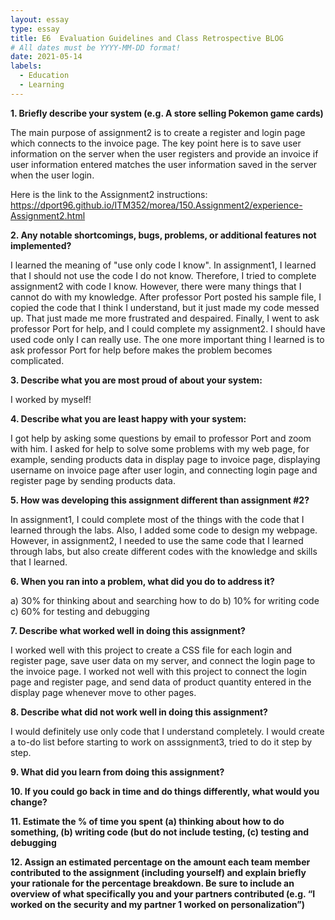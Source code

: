 ```yaml
---
layout: essay
type: essay
title: E6  Evaluation Guidelines and Class Retrospective BLOG
# All dates must be YYYY-MM-DD format!
date: 2021-05-14
labels:
  - Education
  - Learning
--- 
```


<strong>1. Briefly describe your system (e.g. A store selling Pokemon game cards)</strong>

The main purpose of assignment2 is to create a register and login page which connects to the invoice page. The key point here is to save user information on the server when the user registers and provide an invoice if user information entered matches the user information saved in the server when the user login. 

Here is the link to the Assignment2 instructions: https://dport96.github.io/ITM352/morea/150.Assignment2/experience-Assignment2.html


<strong>2. Any notable shortcomings, bugs, problems, or additional features not implemented?</strong>

I learned the meaning of "use only code I know". In assignment1, I learned that I should not use the code I do not know. Therefore, I tried to complete assignment2 with code I know. However, there were many things that I cannot do with my knowledge. After professor Port posted his sample file, I copied the code that I think I understand, but it just made my code messed up. That just made me more frustrated and despaired. Finally, I went to ask professor Port for help, and I could complete my assignment2. I should have used code only I can really use. The one more important thing I learned is to ask professor Port for help before makes the problem becomes complicated.


<strong>3. Describe what you are most proud of about your system:</strong>

I worked by myself!


<strong>4. Describe what you are least happy with your system:</strong>

I got help by asking some questions by email to professor Port and zoom with him. I asked for help to solve some problems with my web page, for example, sending products data in display page to invoice page, displaying username on invoice page after user login, and connecting login page and register page by sending products data.


<strong>5. How was developing this assignment different than assignment #2?</strong>

In assignment1, I could complete most of the things with the code that I learned through the labs. Also, I added some code to design my webpage. However, in assignment2, I needed to use the same code that I learned through labs, but also create different codes with the knowledge and skills that I learned.

<strong>6. When you ran into a problem, what did you do to address it?</strong>

a)	30% for thinking about and searching how to do
b)	10% for writing code
c)	60% for testing and debugging


<strong>7. Describe what worked well in doing this assignment?</strong>

I worked well with this project to create a CSS file for each login and register page, save user data on my server, and connect the login page to the invoice page. 
I worked not well with this project to connect the login page and register page, and send data of product quantity entered in the display page whenever move to other pages.


<strong>8. Describe what did not work well in doing this assignment?</strong>

I would definitely use only code that I understand completely. I would create a to-do list before starting to work on asssignment3, tried to do it step by step.

<strong> 9. What did you learn from doing this assignment? </strong>

<strong> 10. If you could go back in time and do things differently, what would you change? </strong>

<strong> 11. Estimate the % of time you spent (a) thinking about how to do something, (b) writing code (but do not include testing, (c) testing and debugging </strong>

<strong> 12. Assign an estimated percentage on the amount each team member contributed to the assignment (including yourself) and explain briefly your rationale for the percentage breakdown. Be sure to include an overview of what specifically you and your partners contributed (e.g. “I worked on the security and my partner 1 worked on personalization”)</strong>


